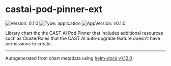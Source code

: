 # castai-pod-pinner-ext

![Version: 0.1.0](https://img.shields.io/badge/Version-0.1.0-informational?style=flat-square) ![Type: application](https://img.shields.io/badge/Type-application-informational?style=flat-square) ![AppVersion: v0.1.0](https://img.shields.io/badge/AppVersion-v0.1.0-informational?style=flat-square)

Library chart the the CAST AI Pod Pinner that includes additional resources such as ClusterRoles that the CAST AI auto-upgrade feature doesn't have permissions to create.

----------------------------------------------
Autogenerated from chart metadata using [helm-docs v1.12.0](https://github.com/norwoodj/helm-docs/releases/v1.12.0)

